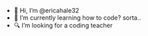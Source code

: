 - 👋 Hi, I’m @ericahale32
- 🌱 I’m currently learning how to code? sorta..
- 🔍 I’m looking for a coding teacher

<!---
ericahale32/ericahale32 is a ✨ special ✨ repository because its `README.md` (this file) appears on your GitHub profile.
You can click the Preview link to take a look at your changes.
--->
